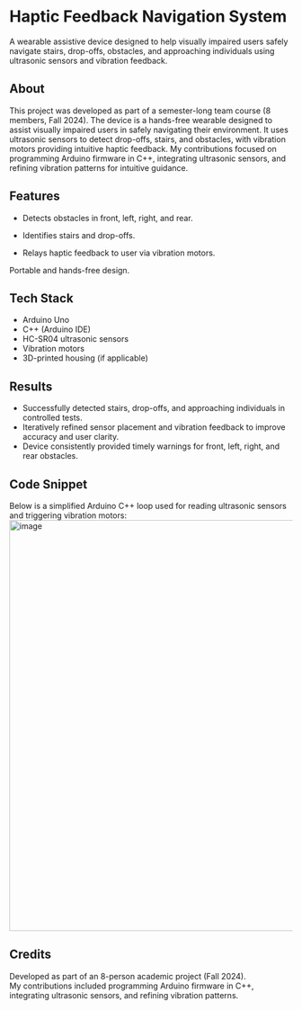 # Haptic Feedback Navigation System
A wearable assistive device designed to help visually impaired users safely navigate stairs, drop-offs, obstacles, and approaching individuals using ultrasonic sensors and vibration feedback.

## About
This project was developed as part of a semester-long team course (8 members, Fall 2024). 
The device is a hands-free wearable designed to assist visually impaired users in safely navigating their environment. 
It uses ultrasonic sensors to detect drop-offs, stairs, and obstacles, with vibration motors providing intuitive haptic feedback.
My contributions focused on programming Arduino firmware in C++, integrating ultrasonic sensors, and refining vibration patterns for intuitive guidance.

## Features

- Detects obstacles in front, left, right, and rear.

- Identifies stairs and drop-offs.

- Relays haptic feedback to user via vibration motors.

Portable and hands-free design.
## Tech Stack
- Arduino Uno  
- C++ (Arduino IDE)  
- HC-SR04 ultrasonic sensors  
- Vibration motors  
- 3D-printed housing (if applicable)

## Results
- Successfully detected stairs, drop-offs, and approaching individuals in controlled tests.
- Iteratively refined sensor placement and vibration feedback to improve accuracy and user clarity.
- Device consistently provided timely warnings for front, left, right, and rear obstacles.

## Code Snippet
Below is a simplified Arduino C++ loop used for reading ultrasonic sensors and triggering vibration motors:
<img width="586" height="731" alt="image" src="https://github.com/user-attachments/assets/f2485c24-9683-4c6d-9bf6-45c53153c086" />


## Credits
Developed as part of an 8-person academic project (Fall 2024).  
My contributions included programming Arduino firmware in C++, integrating ultrasonic sensors, and refining vibration patterns.  
